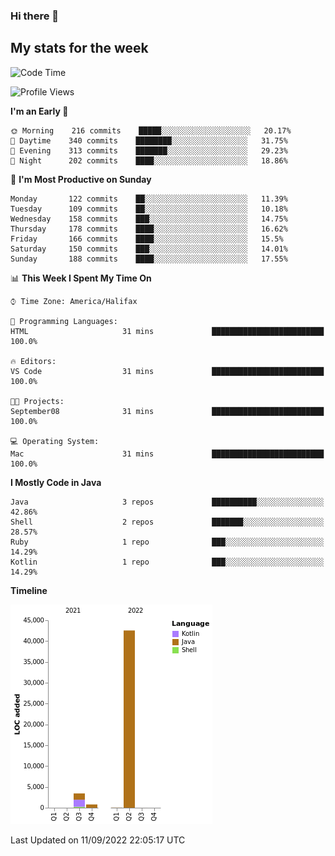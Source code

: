 ### Hi there 👋

## My stats for the week
<!--START_SECTION:waka-->
![Code Time](http://img.shields.io/badge/Code%20Time-391%20hrs%2035%20mins-blue)

![Profile Views](http://img.shields.io/badge/Profile%20Views-2-blue)

**I'm an Early 🐤** 

```text
🌞 Morning    216 commits    █████░░░░░░░░░░░░░░░░░░░░   20.17% 
🌆 Daytime    340 commits    ████████░░░░░░░░░░░░░░░░░   31.75% 
🌃 Evening    313 commits    ███████░░░░░░░░░░░░░░░░░░   29.23% 
🌙 Night      202 commits    ████░░░░░░░░░░░░░░░░░░░░░   18.86%

```
📅 **I'm Most Productive on Sunday** 

```text
Monday       122 commits    ██░░░░░░░░░░░░░░░░░░░░░░░   11.39% 
Tuesday      109 commits    ██░░░░░░░░░░░░░░░░░░░░░░░   10.18% 
Wednesday    158 commits    ███░░░░░░░░░░░░░░░░░░░░░░   14.75% 
Thursday     178 commits    ████░░░░░░░░░░░░░░░░░░░░░   16.62% 
Friday       166 commits    ████░░░░░░░░░░░░░░░░░░░░░   15.5% 
Saturday     150 commits    ███░░░░░░░░░░░░░░░░░░░░░░   14.01% 
Sunday       188 commits    ████░░░░░░░░░░░░░░░░░░░░░   17.55%

```


📊 **This Week I Spent My Time On** 

```text
⌚︎ Time Zone: America/Halifax

💬 Programming Languages: 
HTML                     31 mins             █████████████████████████   100.0%

🔥 Editors: 
VS Code                  31 mins             █████████████████████████   100.0%

🐱‍💻 Projects: 
September08              31 mins             █████████████████████████   100.0%

💻 Operating System: 
Mac                      31 mins             █████████████████████████   100.0%

```

**I Mostly Code in Java** 

```text
Java                     3 repos             ██████████░░░░░░░░░░░░░░░   42.86% 
Shell                    2 repos             ███████░░░░░░░░░░░░░░░░░░   28.57% 
Ruby                     1 repo              ███░░░░░░░░░░░░░░░░░░░░░░   14.29% 
Kotlin                   1 repo              ███░░░░░░░░░░░░░░░░░░░░░░   14.29%

```


**Timeline**

![Chart not found](https://raw.githubusercontent.com/lyndseyy/lyndseyy/main/charts/bar_graph.png) 


 Last Updated on 11/09/2022 22:05:17 UTC
<!--END_SECTION:waka-->